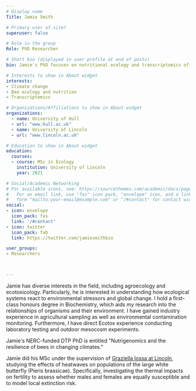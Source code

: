 ```yaml
---
# Display name
Title: Jamie Smith

# Primary user of site?
superuser: false

# Role in the group
Role: PhD Researcher

# Short bio (displayed in user profile at end of posts)
bio: Jamie's PhD focuses on nutritional ecology and transcriptomics of red mason bees in changing climates.

# Interests to show in About widget
interests:
- Climate change
- Bee ecology and nutrition
- Transcriptomics

# Organizations/Affiliations to show in About widget
organizations:
  - name: University of Hull
  - url: "www.hull.ac.uk"
  - name: University of Lincoln
  - url: "www.lincoln.ac.uk"

# Education to show in About widget
education:
  courses:
  - course: MSc in Ecology
    institution: University of Lincoln
    year: 2021

# Social/Academic Networking
# For available icons, see: https://sourcethemes.com/academic/docs/page-builder/#icons
#   For an email link, use "fas" icon pack, "envelope" icon, and a link in the
#   form "mailto:your-email@example.com" or "/#contact" for contact widget.
social:
- icon: envelope
  icon_pack: fas
  link: '/#contact'
- icon: twitter
  icon_pack: fab
  link: https://twitter.com/jamiesmithbio

user_groups:
- Researchers



---
```


Jamie has diverse interests in the field, including agroecology and ecotoxicology. Particularly, he is  interested in understanding how ecological systems react to environmental stressors and global change. I hold a first-class honours degree in Biochemistry, which aids my research into the relationships of organisms and their environment. I have gained industry experience in agricultural sampling as well as environmental contamination monitoring. Furthermore, I have direct Ecotox experience conducting laboratory testing and outdoor mesocosm experiments. 

Jamie's NERC-funded DTP PhD is entitled "Nutrigenomics and the resilience of bees in changing climates."

Jamie did his MSc under the supervision of [Graziella Iossa at Lincoln](https://graziellaiossa.weebly.com/people.html), studying the effects of heatwaves on populations of the large white butterfly (Pieris brassicae). Specifically, investigating the thermal impacts on fertility to assess whether males and females are equally susceptible and to model local extinction risk.
